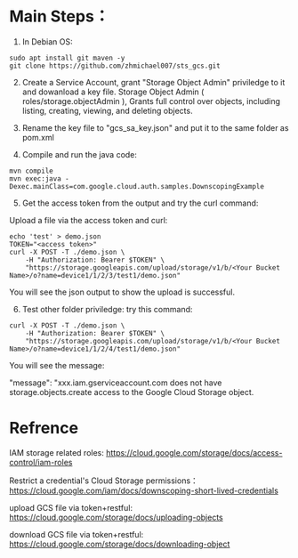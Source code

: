 # Main Steps：
1. In Debian OS:
```
sudo apt install git maven -y
git clone https://github.com/zhmichael007/sts_gcs.git
```
2. Create a Service Account, grant "Storage Object Admin" priviledge to it and dowanload a key file. Storage Object Admin ( roles/storage.objectAdmin ), Grants full control over objects, including listing, creating, viewing, and deleting objects.

3. Rename the key file to "gcs_sa_key.json" and put it to the same folder as pom.xml 

4. Compile and run the java code:
```
mvn compile
mvn exec:java -Dexec.mainClass=com.google.cloud.auth.samples.DownscopingExample
```

5. Get the access token from the output and try the curl command:

Upload a file via the access token and curl:
```
echo 'test' > demo.json
TOKEN="<access token>"
curl -X POST -T ./demo.json \
    -H "Authorization: Bearer $TOKEN" \
    "https://storage.googleapis.com/upload/storage/v1/b/<Your Bucket Name>/o?name=device1/1/2/3/test1/demo.json"
```

You will see the json output to show the upload is successful.

6. Test other folder priviledge:
try this command:
```
curl -X POST -T ./demo.json \
    -H "Authorization: Bearer $TOKEN" \
    "https://storage.googleapis.com/upload/storage/v1/b/<Your Bucket Name>/o?name=device1/1/2/4/test1/demo.json"
```

You will see the message:

"message": "xxx.iam.gserviceaccount.com does not have storage.objects.create access to the Google Cloud Storage object.


# Refrence
IAM storage related roles:
https://cloud.google.com/storage/docs/access-control/iam-roles

Restrict a credential's Cloud Storage permissions：
https://cloud.google.com/iam/docs/downscoping-short-lived-credentials

upload GCS file via token+restful:
https://cloud.google.com/storage/docs/uploading-objects

download GCS file via token+restful:
https://cloud.google.com/storage/docs/downloading-object



